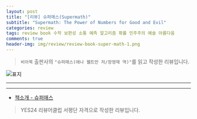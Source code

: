 ```yaml
---  
layout: post  
title: "[리뷰] 슈퍼매스(Supermath)"  
subtitle: "Supermath: The Power of Numbers for Good and Evil"  
categories: review  
tags: review book 수학 보편성 소통 예측 알고리즘 확률 민주주의 예술 아름다움  
comments: true  
header-img: img/review/review-book-super-math-1.png
---  
```

  
> `비아북` 출판사의 `"슈퍼매스(애나 웰트만 저/장영재 역)"`를 읽고 작성한 리뷰입니다.  

![표지](https://theorydb.github.io/assets/img/review/review-book-super-math-1.png)  

---

---

* [책소개 - 슈퍼매스](http://www.yes24.com/Product/Goods/101557598?OzSrank=1)

> YES24 리뷰어클럽 서평단 자격으로 작성한 리뷰입니다.